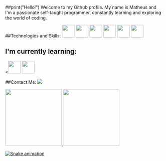##print("Hello!") Welcome to my Github profile.
My name is Matheus and I'm a passionate self-taught programmer, constantly learning and exploring the world of coding.

##Technologies and Skills:
<img src="https://cdn.jsdelivr.net/gh/devicons/devicon/icons/html5/html5-plain-wordmark.svg" width="40" height="40"/>
<img src="https://cdn.jsdelivr.net/gh/devicons/devicon/icons/css3/css3-plain-wordmark.svg" width="40" height="40"/>
<img src="https://cdn.jsdelivr.net/gh/devicons/devicon/icons/git/git-plain-wordmark.svg" width="40" height="40"/>
<img src="https://cdn.jsdelivr.net/gh/devicons/devicon/icons/javascript/javascript-plain.svg"  width="40" height="40"/>
<img src="https://cdn.jsdelivr.net/gh/devicons/devicon/icons/nodejs/nodejs-plain-wordmark.svg" width="40" height="40"/>
<img src="https://cdn.jsdelivr.net/gh/devicons/devicon/icons/typescript/typescript-plain.svg"  width="40" height="40"/>

## I'm currently learning:

<<img src="https://cdn.jsdelivr.net/gh/devicons/devicon/icons/python/python-plain-wordmark.svg" width="40" height="40"/> 
<img src="https://cdn.jsdelivr.net/gh/devicons/devicon/icons/rust/rust-plain.svg" width="40" height="40"/>

##Contact Me:
<a href = "matheus10001felipe@gmail.com"><img src="https://img.shields.io/badge/Gmail-D14836?style=for-the-badge&logo=gmail&logoColor=white" target="_blank"></a>

<div>
<a href="https://github.com/matheusfel1pe">
<img height="180em" src="https://github-readme-stats.vercel.app/api/top-langs/username=matheusfel1pe&layout=compact&langs_count=7&theme=dracula"/>
<img height="180em" src="https://github-readme-stats.vercel.app/api?username=matheusfel1pe&show_icons=true&theme=dracula&include_all_commits=true&count_private=true"/>
</div>

![Snake animation](https://github.com/matheusfel1pe/matheusfel1pe/blob/output/github-contribution-grid-snake.svg)
